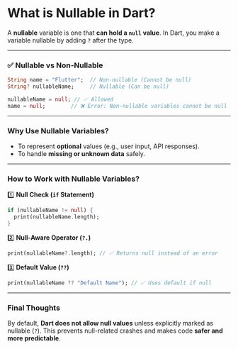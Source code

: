 # **What is Nullable in Dart?**  

A **nullable** variable is one that **can hold a `null` value**. In Dart, you make a variable nullable by adding `?` after the type.  

---

### ✅ **Nullable vs Non-Nullable**  

```dart
String name = "Flutter";  // Non-nullable (Cannot be null)
String? nullableName;     // Nullable (Can be null)

nullableName = null; // ✅ Allowed
name = null;        // ❌ Error: Non-nullable variables cannot be null
```

---

### **Why Use Nullable Variables?**  
- To represent **optional** values (e.g., user input, API responses).  
- To handle **missing or unknown data** safely.  

---

### **How to Work with Nullable Variables?**  

1️⃣ **Null Check (`if` Statement)**  
```dart
if (nullableName != null) {
  print(nullableName.length);
}
```

2️⃣ **Null-Aware Operator (`?.`)**  
```dart
print(nullableName?.length); // ✅ Returns null instead of an error
```

3️⃣ **Default Value (`??`)**  
```dart
print(nullableName ?? "Default Name"); // ✅ Uses default if null
```

---

### **Final Thoughts**  
By default, **Dart does not allow null values** unless explicitly marked as nullable (`?`). This prevents null-related crashes and makes code **safer and more predictable**.  
